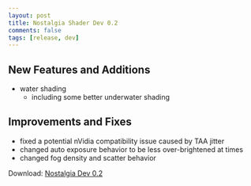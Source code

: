 ```yaml
---
layout: post
title: Nostalgia Shader Dev 0.2
comments: false
tags: [release, dev]
---
```


<h2> New Features and Additions </h2>

* water shading
  * including some better underwater shading

<h2> Improvements and Fixes </h2>

* fixed a potential nVidia compatibility issue caused by TAA jitter
* changed auto exposure behavior to be less over-brightened at times
* changed fog density and scatter behavior


Download: [Nostalgia Dev 0.2](https://github.com/rre36/glsl_nostalgia/releases/download/v0.2/NostalgiaMain_dev0.2.zip)
